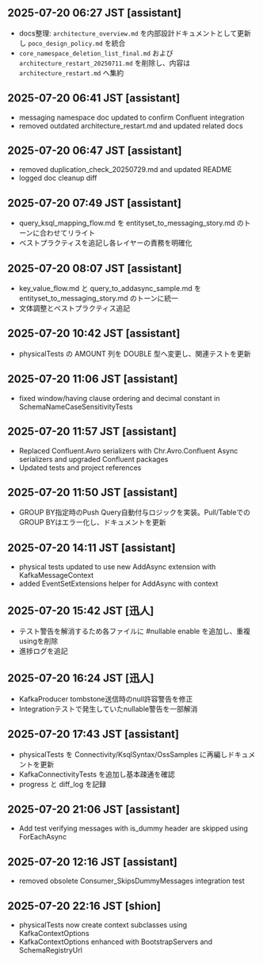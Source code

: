## 2025-07-20 06:27 JST [assistant]
- docs整理: `architecture_overview.md` を内部設計ドキュメントとして更新し `poco_design_policy.md` を統合
- `core_namespace_deletion_list_final.md` および `architecture_restart_20250711.md` を削除し、内容は `architecture_restart.md` へ集約

## 2025-07-20 06:41 JST [assistant]
- messaging namespace doc updated to confirm Confluent integration
- removed outdated architecture_restart.md and updated related docs

## 2025-07-20 06:47 JST [assistant]
- removed duplication_check_20250729.md and updated README
- logged doc cleanup diff

## 2025-07-20 07:49 JST [assistant]
- query_ksql_mapping_flow.md を entityset_to_messaging_story.md のトーンに合わせてリライト
- ベストプラクティスを追記し各レイヤーの責務を明確化
## 2025-07-20 08:07 JST [assistant]
- key_value_flow.md と query_to_addasync_sample.md を entityset_to_messaging_story.md のトーンに統一
- 文体調整とベストプラクティス追記
## 2025-07-20 10:42 JST [assistant]
- physicalTests の AMOUNT 列を DOUBLE 型へ変更し、関連テストを更新
## 2025-07-20 11:06 JST [assistant]
- fixed window/having clause ordering and decimal constant in SchemaNameCaseSensitivityTests

## 2025-07-20 11:57 JST [assistant]
- Replaced Confluent.Avro serializers with Chr.Avro.Confluent Async serializers and upgraded Confluent packages
- Updated tests and project references

## 2025-07-20 11:50 JST [assistant]
- GROUP BY指定時のPush Query自動付与ロジックを実装。Pull/TableでのGROUP BYはエラー化し、ドキュメントを更新

## 2025-07-20 14:11 JST [assistant]
- physical tests updated to use new AddAsync extension with KafkaMessageContext
- added EventSetExtensions helper for AddAsync with context

## 2025-07-20 15:42 JST [迅人]
- テスト警告を解消するため各ファイルに #nullable enable を追加し、重複usingを削除
- 進捗ログを追記

## 2025-07-20 16:24 JST [迅人]
- KafkaProducer tombstone送信時のnull許容警告を修正
- Integrationテストで発生していたnullable警告を一部解消
## 2025-07-20 17:43 JST [assistant]
- physicalTests を Connectivity/KsqlSyntax/OssSamples に再編しドキュメントを更新
- KafkaConnectivityTests を追加し基本疎通を確認
- progress と diff_log を記録
## 2025-07-20 21:06 JST [assistant]
- Add test verifying messages with is_dummy header are skipped using ForEachAsync


## 2025-07-20 12:16 JST [assistant]
- removed obsolete Consumer_SkipsDummyMessages integration test

## 2025-07-20 22:16 JST [shion]
- physicalTests now create context subclasses using KafkaContextOptions
- KafkaContextOptions enhanced with BootstrapServers and SchemaRegistryUrl
